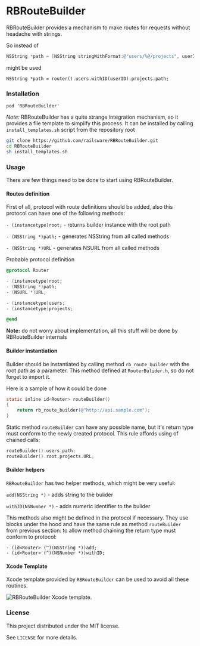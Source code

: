RBRouteBuilder
=================

RBRouteBuilder provides a mechanism to make routes for requests without headache with strings.

So instead of
```objectivec
NSString *path = [NSString stringWithFormat:@"users/%@/projects", userID];
```
might be used
```
NSString *path = router().users.withID(userID).projects.path;
```

### Installation

```
pod 'RBRouteBuilder'
```

*Note:* RBRouteBuilder has a quite strange integration mechanism, so it provides a file template to simplify this process.
It can be installed by calling `install_templates.sh` script from the repository root
```bash
git clone https://github.com/railsware/RBRouteBuilder.git
cd RBRouteBuilder
sh install_templates.sh
```

### Usage

There are few things need to be done to start using RBRouteBuilder.

#### Routes definition

First of all, protocol with route definitions should be added, also this protocol can have one of the following methods: 

`- (instancetype)root;` - returns builder instance with the root path 

`- (NSString *)path;` - generates NSString from all called methods

`- (NSString *)URL` - generates NSURL from all called methods

Probable protocol definition

```objectivec
@protocol Router

- (instancetype)root;
- (NSString *)path;
- (NSURL *)URL;

- (instancetype)users;
- (instancetype)projects;

@end
```

**Note:** do not worry about implementation, all this stuff will be done by RBRouteBuilder internals

#### Builder instantiation

Builder should be instantiated by calling method `rb_route_builder` with the root path as a parameter. This method defined at `RouterBulider.h`, so do not forget to import it.

Here is a sample of how it could be done

```objectivec
static inline id<Router> routeBuilder()
{
    return rb_route_builder(@"http://api.sample.com");
}
```

Static method `routeBuilder` can have any possible name, but it's return type must conform to the newly created protocol.
This rule affords using of chained calls:

```objectivec
routeBuilder().users.path;
routeBuilder().root.projects.URL;
```

#### Builder helpers

`RBRouteBuilder` has two helper methods, which might be very useful:

`add(NSString *)` - adds string to the bulider

`withID(NSNumber *)` - adds numeric identifier to the bulider

This methods also might be defined in the protocol if necessary. They use blocks under the hood and have the same rule as method `routeBuilder` from previous section: to allow method chaining the return type must conform to protocol:

```
- (id<Router> (^)(NSString *))add;
- (id<Router> (^)(NSNumber *))withID;
```

#### Xcode Template

Xcode template provided by `RBRouteBuilder` can be used to avoid all these routines.

![RBRouteBuilder Xcode template](https://github.com/raislware/RBRouteBuilder/blob/master/Templates/template.png?raw=true).

### License

This project distributed under the MIT license.

See `LICENSE` for more details.
